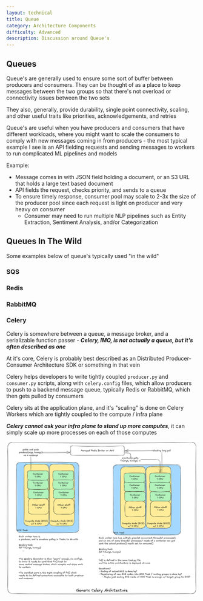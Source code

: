 ```yaml
---
layout: technical
title: Queue
category: Architecture Components
difficulty: Advanced
description: Discussion around Queue's
---
```


## Queues
Queue's are generally used to ensure some sort of buffer between producers and consumers. They can be thought of as a place to keep messages between the two groups so that there's not overload or connectivity issues between the two sets

They also, generally, provide durability, single point connectivity, scaling, and other useful traits like priorities, acknowledgements, and retries

Queue's are useful when you have producers and consumers that have different workloads, where you might want to scale the consumers to comply with new messages coming in from producers - the most typical example I see is an API fielding requests and sending messages to workers to run complicated ML pipelines and models

Example:
- Message comes in with JSON field holding a document, or an S3 URL that holds a large text based document
- API fields the request, checks priority, and sends to a queue
- To ensure timely response, consumer pool may scale to 2-3x the size of the producer pool since each request is light on producer and very heavy on consumer
    - Consumer may need to run multiple NLP pipelines such as Entity Extraction, Sentiment Analysis, and/or Categorization

## Queues In The Wild
Some examples below of queue's typically used "in the wild"

### SQS

### Redis

### RabbitMQ

### Celery
Celery is somewhere between a queue, a message broker, and a serializable function passer - ***Celery, IMO, is not actually a queue, but it's often described as one***

At it's core, Celery is probably best described as an Distributed Producer-Consumer Architecture SDK or something in that vein

Celery helps developers to write tightly coupled `producer.py` and `consumer.py` scripts, along with `celery.config` files, which allow producers to push to a backend message queue, typically Redis or RabbitMQ, which then gets pulled by consumers

Celery sits at the application plane, and it's "scaling" is done on Celery Workers which are tightly coupled to the compute / infra plane

***Celery cannot ask your infra plane to stand up more computes***, it can simply scale up more processes on each of those computes

![Celery Arch](./images/CelerySpecific.png)
